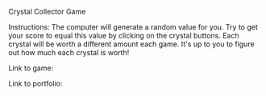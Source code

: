 Crystal Collector Game

Instructions:
The computer will generate a random value for you. Try to get your score to equal this value by clicking on the crystal buttons. Each crystal will be worth a different amount each game. It's up to you to figure out how much each crystal is worth!

Link to game:

Link to portfolio:
